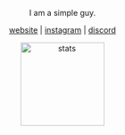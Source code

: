 <p align="center">I am a simple guy.</p>
<p align="center">
  <a href="https://eggsy.codes" target="_blank">website</a>
  |
  <a href="https://instagram.com/eggsywashere" target="_blank">instagram</a>
  |
  <a href="https://discord.eggsy.codes" target="_blank">discord</a>
</p>

<p align="center">
  <img src="https://github-readme-stats.vercel.app/api?username=eggsywashere&count_private=true&show_icons=true&theme=dark&hide_border=true" width="%100" height="150px" alt="stats" />
</p>
